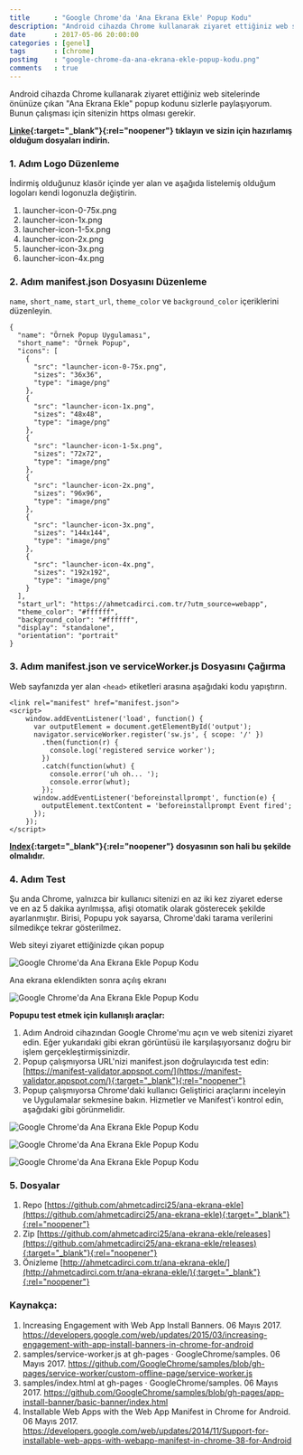 ```yaml
---
title      : "Google Chrome'da 'Ana Ekrana Ekle' Popup Kodu"
description: "Android cihazda Chrome kullanarak ziyaret ettiğiniz web sitelerinde önünüze çıkan 'Ana Ekrana Ekle' popup kodunu sizlerle paylaşıyorum."
date       : 2017-05-06 20:00:00
categories : [genel]
tags       : [chrome]
postimg    : "google-chrome-da-ana-ekrana-ekle-popup-kodu.png"
comments   : true
---
```


Android cihazda Chrome kullanarak ziyaret ettiğiniz web sitelerinde önünüze çıkan "Ana Ekrana Ekle" popup kodunu sizlerle paylaşıyorum. Bunun çalışması için sitenizin https olması gerekir.

**[Linke](https://github.com/ahmetcadirci25/ana-ekrana-ekle/releases/tag/v1){:target="_blank"}{:rel="noopener"} tıklayın ve sizin için hazırlamış olduğum dosyaları indirin.**

### 1. Adım Logo Düzenleme

İndirmiş olduğunuz klasör içinde yer alan ve aşağıda listelemiş olduğum logoları kendi logonuzla değiştirin. 

1. launcher-icon-0-75x.png
2. launcher-icon-1x.png
3. launcher-icon-1-5x.png
4. launcher-icon-2x.png
5. launcher-icon-3x.png
6. launcher-icon-4x.png


### 2. Adım manifest.json Dosyasını Düzenleme

`name`, `short_name`, `start_url`, `theme_color` ve `background_color` içeriklerini düzenleyin. 

```
{
  "name": "Örnek Popup Uygulaması",
  "short_name": "Örnek Popup",
  "icons": [
    {
      "src": "launcher-icon-0-75x.png",
      "sizes": "36x36",
      "type": "image/png"
    },
    {
      "src": "launcher-icon-1x.png",
      "sizes": "48x48",
      "type": "image/png"
    },
    {
      "src": "launcher-icon-1-5x.png",
      "sizes": "72x72",
      "type": "image/png"
    },
    {
      "src": "launcher-icon-2x.png",
      "sizes": "96x96",
      "type": "image/png"
    },
    {
      "src": "launcher-icon-3x.png",
      "sizes": "144x144",
      "type": "image/png"
    },
    {
      "src": "launcher-icon-4x.png",
      "sizes": "192x192",
      "type": "image/png"
    }
  ],
  "start_url": "https://ahmetcadirci.com.tr/?utm_source=webapp",
  "theme_color": "#ffffff",
  "background_color": "#ffffff",
  "display": "standalone",
  "orientation": "portrait"
}
```

### 3. Adım manifest.json ve serviceWorker.js Dosyasını Çağırma

Web sayfanızda yer alan `<head>` etiketleri arasına aşağıdaki kodu yapıştırın. 

```
<link rel="manifest" href="manifest.json">
<script>
    window.addEventListener('load', function() {
      var outputElement = document.getElementById('output');
      navigator.serviceWorker.register('sw.js', { scope: '/' })
        .then(function(r) {
          console.log('registered service worker');
        })
        .catch(function(whut) {
          console.error('uh oh... ');
          console.error(whut);
        });
      window.addEventListener('beforeinstallprompt', function(e) {
        outputElement.textContent = 'beforeinstallprompt Event fired';
      });
    });
</script>
```

**[Index](https://github.com/ahmetcadirci25/ana-ekrana-ekle/blob/gh-pages/index.html){:target="_blank"}{:rel="noopener"} dosyasının son hali bu şekilde olmalıdır.**

### 4. Adım Test

Şu anda Chrome, yalnızca bir kullanıcı sitenizi en az iki kez ziyaret ederse ve en az 5 dakika ayrılmışsa, afişi otomatik olarak gösterecek şekilde ayarlanmıştır. Birisi, Popupu yok sayarsa, Chrome'daki tarama verilerini silmedikçe tekrar gösterilmez. 

Web siteyi ziyaret ettiğinizde çıkan popup

![Google Chrome'da Ana Ekrana Ekle Popup Kodu](https://ahmetcadirci.com.tr/images/galeri/google-chrome-da-ana-ekrana-ekle-popup-kodu-4.png "Google Chrome'da Ana Ekrana Ekle Popup Kodu")

Ana ekrana eklendikten sonra açılış ekranı

![Google Chrome'da Ana Ekrana Ekle Popup Kodu](https://ahmetcadirci.com.tr/images/galeri/google-chrome-da-ana-ekrana-ekle-popup-kodu-5.png "Google Chrome'da Ana Ekrana Ekle Popup Kodu")

**Popupu test etmek için kullanışlı araçlar:**

1. Adım Android cihazından Google Chrome'mu açın ve web sitenizi ziyaret edin. Eğer yukarıdaki gibi ekran görüntüsü ile karşılaşıyorsanız doğru bir işlem gerçekleştirmişsinizdir.
2. Popup çalışmıyorsa URL'nizi manifest.json doğrulayıcıda test edin: [https://manifest-validator.appspot.com/](https://manifest-validator.appspot.com/){:target="_blank"}{:rel="noopener"}
3. Popup çalışmıyorsa Chrome'daki kullanıcı Geliştirici araçlarını inceleyin ve Uygulamalar sekmesine bakın. Hizmetler ve Manifest'i kontrol edin, aşağıdaki gibi görünmelidir.

![Google Chrome'da Ana Ekrana Ekle Popup Kodu](https://ahmetcadirci.com.tr/images/galeri/google-chrome-da-ana-ekrana-ekle-popup-kodu-1.png "Google Chrome'da Ana Ekrana Ekle Popup Kodu")

![Google Chrome'da Ana Ekrana Ekle Popup Kodu](https://ahmetcadirci.com.tr/images/galeri/google-chrome-da-ana-ekrana-ekle-popup-kodu-2.png "Google Chrome'da Ana Ekrana Ekle Popup Kodu")

![Google Chrome'da Ana Ekrana Ekle Popup Kodu](https://ahmetcadirci.com.tr/images/galeri/google-chrome-da-ana-ekrana-ekle-popup-kodu-3.png "Google Chrome'da Ana Ekrana Ekle Popup Kodu")

### 5. Dosyalar

1. Repo [https://github.com/ahmetcadirci25/ana-ekrana-ekle](https://github.com/ahmetcadirci25/ana-ekrana-ekle){:target="_blank"}{:rel="noopener"}
2. Zip [https://github.com/ahmetcadirci25/ana-ekrana-ekle/releases](https://github.com/ahmetcadirci25/ana-ekrana-ekle/releases){:target="_blank"}{:rel="noopener"}
2. Önizleme [http://ahmetcadirci.com.tr/ana-ekrana-ekle/](http://ahmetcadirci.com.tr/ana-ekrana-ekle/){:target="_blank"}{:rel="noopener"}

### Kaynakça:

1. Increasing Engagement with Web App Install Banners. 06 ‎Mayıs ‎2017. https://developers.google.com/web/updates/2015/03/increasing-engagement-with-app-install-banners-in-chrome-for-android
2. samples/service-worker.js at gh-pages · GoogleChrome/samples. 06 ‎Mayıs ‎2017. https://github.com/GoogleChrome/samples/blob/gh-pages/service-worker/custom-offline-page/service-worker.js
3. samples/index.html at gh-pages · GoogleChrome/samples. 06 Mayıs ‎2017. https://github.com/GoogleChrome/samples/blob/gh-pages/app-install-banner/basic-banner/index.html
4. Installable Web Apps with the Web App Manifest in Chrome for Android. 06 Mayıs ‎2017. https://developers.google.com/web/updates/2014/11/Support-for-installable-web-apps-with-webapp-manifest-in-chrome-38-for-Android